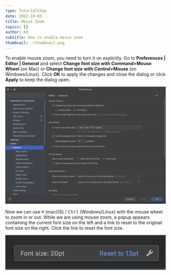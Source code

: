 ```yaml
---
type: TutorialStep
date: 2022-10-03
title: Mouse Zoom
topics: []
author: md
subtitle: How to enable mouse zoom
thumbnail: ./thumbnail.png
---
```


To enable mouse zoom, you need to turn it on explicitly. Go to **Preferences | Editor | General** and select **Change font size with Command+Mouse Wheel** (on Mac) or **Change font size with Control+Mouse** (on Windows/Linux). Click **OK** to apply the changes and close the dialog or click **Apply** to keep the dialog open.

![Enable Mouse Zoom](enable-mouse-zoom.png)

Now we can use <kbd>⌘</kbd> (macOS) / <kbd>Ctrl</kbd> (Windows/Linux) with the mouse wheel to zoom in or out. While we are using mouse zoom, a popup appears containing the current font size on the left and a link to reset to the original font size on the right. Click the link to reset the font size.

![Resize](resize.png)

